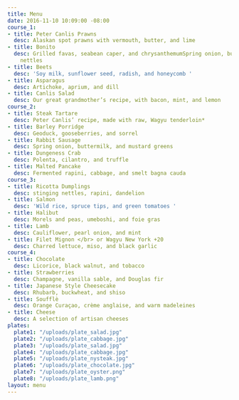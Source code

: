 ```yaml
---
title: Menu
date: 2016-11-10 10:09:00 -08:00
course_1:
- title: Peter Canlis Prawns
  desc: Alaskan spot prawns with vermouth, butter, and lime
- title: Bonito
  desc: Grilled favas, seabean caper, and chrysanthemumSpring onion, buttermilk, and
    nettles
- title: Beets
  desc: 'Soy milk, sunflower seed, radish, and honeycomb '
- title: Asparagus
  desc: Artichoke, aprium, and dill
- title: Canlis Salad
  desc: Our great grandmother’s recipe, with bacon, mint, and lemon
course_2:
- title: Steak Tartare
  desc: Peter Canlis’ recipe, made with raw, Wagyu tenderloin*
- title: Barley Porridge
  desc: Geoduck, gooseberries, and sorrel
- title: Rabbit Sausage
  desc: Spring onion, buttermilk, and mustard greens
- title: Dungeness Crab
  desc: Polenta, cilantro, and truffle
- title: Malted Pancake
  desc: Fermented rapini, cabbage, and smelt bagna cauda
course_3:
- title: Ricotta Dumplings
  desc: stinging nettles, rapini, dandelion
- title: Salmon
  desc: 'Wild rice, spruce tips, and green tomatoes '
- title: Halibut
  desc: Morels and peas, umeboshi, and foie gras
- title: Lamb
  desc: Cauliflower, pearl onion, and mint
- title: Filet Mignon </br> or Wagyu New York +20
  desc: Charred lettuce, miso, and black garlic
course_4:
- title: Chocolate
  desc: Licorice, black walnut, and tobacco
- title: Strawberries
  desc: Champagne, vanilla sable, and Douglas fir
- title: Japanese Style Cheesecake
  desc: Rhubarb, buckwheat, and shiso
- title: Soufflè
  desc: Orange Curaçao, crème anglaise, and warm madeleines
- title: Cheese
  desc: A selection of artisan cheeses
plates:
  plate1: "/uploads/plate_salad.jpg"
  plate2: "/uploads/plate_cabbage.jpg"
  plate3: "/uploads/plate_salad.jpg"
  plate4: "/uploads/plate_cabbage.jpg"
  plate5: "/uploads/plate_nysteak.jpg"
  plate6: "/uploads/plate_chocolate.jpg"
  plate7: "/uploads/plate_oyster.png"
  plate8: "/uploads/plate_lamb.png"
layout: menu
---
```

